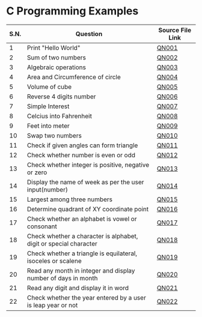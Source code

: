 # C Programming Examples

| S.N. | Question                                                          | Source File Link          |
| ---- | ----------------------------------------------------------------- | ------------------------- |
| 1    | Print "Hello World"                                               | [QN001](examples/QN001.c) |
| 2    | Sum of two numbers                                                | [QN002](examples/QN002.c) |
| 3    | Algebraic operations                                              | [QN003](examples/QN003.c) |
| 4    | Area and Circumference of circle                                  | [QN004](examples/QN004.c) |
| 5    | Volume of cube                                                    | [QN005](examples/QN005.c) |
| 6    | Reverse 4 digits number                                           | [QN006](examples/QN006.c) |
| 7    | Simple Interest                                                   | [QN007](examples/QN007.c) |
| 8    | Celcius into Fahrenheit                                           | [QN008](examples/QN008.c) |
| 9    | Feet into meter                                                   | [QN009](examples/QN009.c) |
| 10   | Swap two numbers                                                  | [QN010](examples/QNO10.c) |
| 11   | Check if given angles can form triangle                           | [QN011](examples/QN011.c) |
| 12   | Check whether number is even or odd                               | [QN012](examples/QN012.c) |
| 13   | Check whether integer is positive, negative or zero               | [QN013](examples/QN013.c) |
| 14   | Display the name of week as per the user input(number)            | [QN014](examples/QN014.c) |
| 15   | Largest among three numbers                                       | [QN015](examples/QN015.c) |
| 16   | Determine quadrant of XY coordinate point                         | [QN016](examples/QN016.c) |
| 17   | Check whether an alphabet is vowel or consonant                   | [QN017](examples/QN017.c) |
| 18   | Check whether a character is alphabet, digit or special character | [QN018](examples/QN018.c) |
| 19   | Check whether a triangle is equilateral, isoceles or scalene      | [QN019](examples/QN019.c) |
| 20   | Read any month in integer and display number of days in month     | [QN020](examples/QN020.c) |
| 21   | Read any digit and display it in word                             | [QN021](examples/QN021.c) |
| 22   | Check whether the year entered by a user is leap year or not      | [QN022](examples/QN022.c) |
